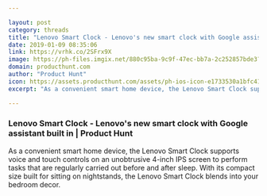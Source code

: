```yaml
---

layout: post
category: threads
title: "Lenovo Smart Clock - Lenovo's new smart clock with Google assistant built in"
date: 2019-01-09 08:35:06
link: https://vrhk.co/2SFrx9X
image: https://ph-files.imgix.net/880c95ba-9c9f-47ec-bb7a-2c252857bde3?auto=format&fit=crop&h=512&w=1024
domain: producthunt.com
author: "Product Hunt"
icon: https://assets.producthunt.com/assets/ph-ios-icon-e1733530a1bfc41080db8161823f1ef262cdbbc933800c0a2a706f70eb9c277a.png
excerpt: "As a convenient smart home device, the Lenovo Smart Clock supports voice and touch controls on an unobtrusive 4-inch IPS screen to perform tasks that are regularly carried out before and after sleep. With its compact size built for sitting on nightstands, the Lenovo Smart Clock blends into your bedroom decor."

---
```


### Lenovo Smart Clock - Lenovo's new smart clock with Google assistant built in | Product Hunt

As a convenient smart home device, the Lenovo Smart Clock supports voice and touch controls on an unobtrusive 4-inch IPS screen to perform tasks that are regularly carried out before and after sleep. With its compact size built for sitting on nightstands, the Lenovo Smart Clock blends into your bedroom decor.